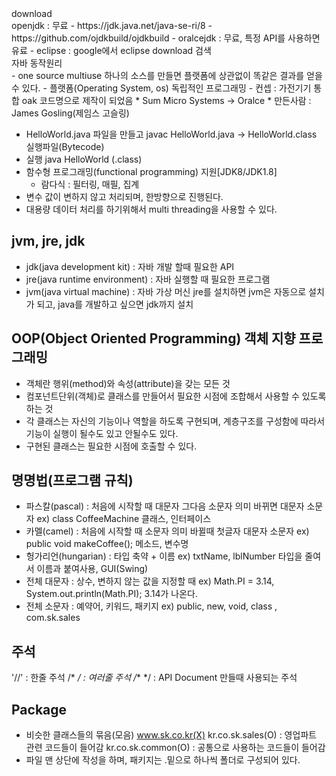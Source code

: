 <dl>
<dt> download </dt>
openjdk   : 무료
- https://jdk.java.net/java-se-ri/8
- https://github.com/ojdkbuild/ojdkbuild
- oralcejdk : 무료, 특정 API를 사용하면 유료
- eclipse : google에서 eclipse download 검색


<dt> 자바 동작원리 </dt>
- one source multiuse
  하나의 소스를 만들면 플랫폼에 상관없이 똑같은 결과를 얻을 수 있다.
- 플랫폼(Operating System, os) 독립적인 프로그래밍
- 컨셉 : 가전기기 통합 oak 코드명으로 제작이 되었음
  * Sum Micro Systems -> Oralce
  * 만든사람 : James Gosling(제임스 고슬링)

- HelloWorld.java 파일을 만들고 javac HelloWorld.java
  -> HelloWorld.class   실행파일(Bytecode)
- 실행 java HelloWorld (.class)
- 함수형 프로그래밍(functional programming) 지원[JDK8/JDK1.8]
  - 람다식 : 필터링, 매필, 집계
- 변수 값이 변하지 않고 처리되며, 한방향으로 진행된다.
- 대용량 데이터 처리를 하기위해서 multi threading을 사용할 수 있다.


## jvm, jre, jdk
- jdk(java development kit) : 자바 개발 할때 필요한 API
- jre(java runtime environment) : 자바 실행할 때 필요한 프로그램
- jvm(java virtual machine) : 자바 가상 머신
jre를 설치하면 jvm은 자동으로 설치가 되고, java를 개발하고 싶으면 jdk까지 설치


## OOP(Object Oriented Programming) 객체 지향 프로그래밍
 - 객체란 행위(method)와 속성(attribute)을 갖는 모든 것
 - 컴포넌트단위(객체)로 클래스를 만들어서 필요한 시점에 조합해서 사용할 수 있도록 하는 것
 - 각 클래스는 자신의 기능이나 역할을 하도록 구현되며, 계층구조를 구성함에 따라서 기능이 실행이 될수도 있고 안될수도 있다.
- 구현된 클래스는 필요한 시점에 호출할 수 있다. 


## 명명법(프로그램 규칙)
- 파스칼(pascal) : 처음에 시작할 때 대문자 그다음 소문자 의미 바뀌면 대문자 소문자
   ex) class CoffeeMachine 클래스, 인터페이스
- 카멜(camel) : 처음에 시작할 때 소문자 의미 바뀔때 첫글자 대문자 소문자
   ex) public void makeCoffee(); 메소드, 변수명
- 헝가리언(hungarian) : 타입 축약 + 이름
   ex) txtName, lblNumber 타입을 줄여서 이름과 붙여사용, GUI(Swing)
- 전체 대문자 : 상수, 변하지 않는 값을 지정할 때
   ex) Math.PI = 3.14, System.out.println(Math.PI); 3.14가 나온다.
- 전체 소문자 : 예약어, 키워드, 패키지
   ex) public, new, void, class , com.sk.sales


## 주석 
 '//' : 한줄 주석
 /* */ : 여러줄 주석
 /** */ : API Document 만들때 사용되는 주석


## Package
- 비슷한 클래스들의 묶음(모음)
  www.sk.co.kr(X)
  kr.co.sk.sales(O) : 영업파트 관련 코드들이 들어감
  kr.co.sk.common(O) : 공통으로 사용하는 코드들이 들어감
- 파일 맨 상단에 작성을 하며, 패키지는 .밑으로 하나씩 폴더로 구성되어 있다.


